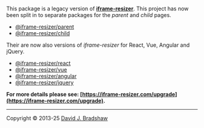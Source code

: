 [<img src="https://iframe-resizer.com/logo-full.svg" alt="" title="" style="margin-bottom: -20px">](https://iframe-resizer.com)

This package is a legacy version of __[iframe-resizer](https://iframe-resizer.com)__. This project has now been split in to separate packages for the _parent_ and _child_ pages.

* [@iframe-resizer/parent](https://www.npmjs.com/package/@iframe-resizer/parent)
* [@iframe-resizer/child](https://www.npmjs.com/package/@iframe-resizer/child)

Their are now also versions of _iframe-resizer_ for React, Vue, Angular and jQuery.

* [@iframe-resizer/react](https://www.npmjs.com/package/@iframe-resizer/react)
* [@iframe-resizer/vue](https://www.npmjs.com/package/@iframe-resizer/vue)
* [@iframe-resizer/angular](https://www.npmjs.com/package/@iframe-resizer/angular)
* [@iframe-resizer/jquery](https://www.npmjs.com/package/@iframe-resizer/jquery)

__For more details please see: [https://iframe-resizer.com/upgrade](https://iframe-resizer.com/upgrade).__

---
Copyright &copy; 2013-25 [David J. Bradshaw](https://github.com/davidjbradshaw)